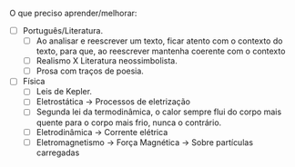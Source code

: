 O que preciso aprender/melhorar:


- [ ] Português/Literatura.
	- [ ] Ao analisar e reescrever um texto, ficar atento com o contexto do texto, para que, ao reescrever mantenha coerente com o contexto
	- [ ] Realismo X Literatura neossimbolista.
	- [ ] Prosa com traços de poesia.
- [ ] Física
	- [ ] Leis de Kepler.
	- [ ] Eletrostática -> Processos de eletrização
	- [ ] Segunda lei da termodinâmica, o calor sempre flui do corpo mais quente para o corpo mais frio, nunca o contrário.
	- [ ] Eletrodinâmica -> Corrente elétrica
	- [ ] Eletromagnetismo -> Força Magnética -> Sobre partículas carregadas